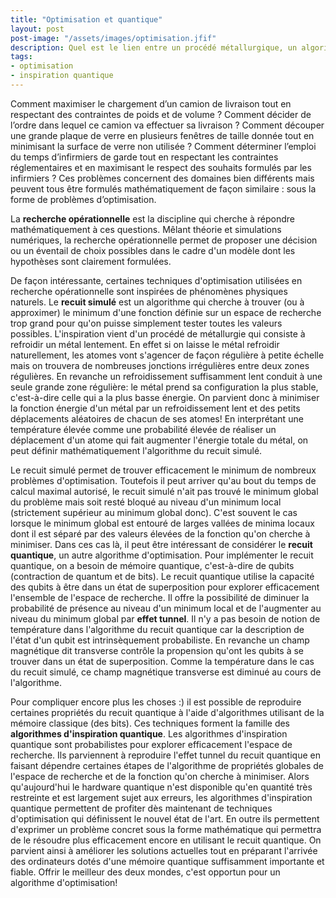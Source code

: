 ```yaml
---
title: "Optimisation et quantique"
layout: post
post-image: "/assets/images/optimisation.jfif"
description: Quel est le lien entre un procédé métallurgique, un algorithme d'optimisation et la mécanique quantique? 🤔 Voici un post de blog pour déchiffrer les interactions entre des domaines plus corrélés qu'il n'y parait. 💡
tags:
- optimisation
- inspiration quantique
---
```


Comment maximiser le chargement d’un camion de livraison tout en respectant des contraintes de poids et de volume ? Comment décider de l’ordre dans lequel ce camion va effectuer sa livraison ? Comment découper une grande plaque de verre en plusieurs fenêtres de taille donnée tout en minimisant la surface de verre non utilisée ? Comment déterminer l’emploi du temps d’infirmiers de garde tout en respectant les contraintes réglementaires et en maximisant le respect des souhaits formulés par les infirmiers ? Ces problèmes concernent des domaines bien différents mais peuvent tous être formulés mathématiquement de façon similaire : sous la forme de problèmes d’optimisation.

La **recherche opérationnelle** est la discipline qui cherche à répondre mathématiquement à ces questions. Mêlant théorie et simulations numériques, la recherche opérationnelle permet de proposer une décision ou un éventail de choix possibles dans le cadre d'un modèle dont les hypothèses sont clairement formulées.

De façon intéressante, certaines techniques d'optimisation utilisées en recherche opérationnelle sont inspirées de phénomènes physiques naturels. Le **recuit simulé** est un algorithme qui cherche à trouver (ou à approximer) le minimum d'une fonction définie sur un espace de recherche trop grand pour qu'on puisse simplement tester toutes les valeurs possibles. L'inspiration vient d'un procédé de métallurgie qui consiste à refroidir un métal lentement. En effet si on laisse le métal refroidir naturellement, les atomes vont s'agencer de façon régulière à petite échelle mais on trouvera de nombreuses jonctions irrégulières entre deux zones régulières. En revanche un refroidissement suffisamment lent conduit à une seule grande zone régulière: le métal prend sa configuration la plus stable, c'est-à-dire celle qui a la plus basse énergie. On parvient donc à minimiser la fonction énergie d'un métal par un refroidissement lent et des petits déplacements aléatoires de chacun de ses atomes! En interprétant une température élevée comme une probabilité élevée de réaliser un déplacement d'un atome qui fait augmenter l'énergie totale du métal, on peut définir mathématiquement l'algorithme du recuit simulé.

Le recuit simulé permet de trouver efficacement le minimum de nombreux problèmes d'optimisation. Toutefois il peut arriver qu'au bout du temps de calcul maximal autorisé, le recuit simulé n'ait pas trouvé le minimum global du problème mais soit resté bloqué au niveau d'un minimum local (strictement supérieur au minimum global donc). C'est souvent le cas lorsque le minimum global est entouré de larges vallées de minima locaux dont il est séparé par des valeurs élevées de la fonction qu'on cherche à minimiser. Dans ces cas là, il peut être intéressant de considérer le **recuit quantique**, un autre algorithme d'optimisation. Pour implémenter le recuit quantique, on a besoin de mémoire quantique, c'est-à-dire de qubits (contraction de quantum et de bits). Le recuit quantique utilise la capacité des qubits à être dans un état de superposition pour explorer efficacement l'ensemble de l'espace de recherche. Il offre la possibilité de diminuer la probabilité de présence au niveau d'un minimum local et de l'augmenter au niveau du minimum global par **effet tunnel**. Il n'y a pas besoin de notion de température dans l'algorithme du recuit quantique car la description de l'état d'un qubit est intrinsèquement probabiliste. En revanche un champ magnétique dit transverse contrôle la propension qu'ont les qubits à se trouver dans un état de superposition. Comme la température dans le cas du recuit simulé, ce champ magnétique transverse est diminué au cours de l'algorithme.

Pour compliquer encore plus les choses :) il est possible de reproduire certaines propriétés du recuit quantique à l'aide d'algorithmes utilisant de la mémoire classique (des bits). Ces techniques forment la famille des **algorithmes d'inspiration quantique**. Les algorithmes d'inspiration quantique sont probabilistes pour explorer efficacement l'espace de recherche. Ils parviennent à reproduire l'effet tunnel du recuit quantique en faisant dépendre certaines étapes de l'algorithme de propriétés globales de l'espace de recherche et de la fonction qu'on cherche à minimiser. Alors qu'aujourd'hui le hardware quantique n'est disponible qu'en quantité très restreinte et est largement sujet aux erreurs, les algorithmes d'inspiration quantique permettent de profiter dès maintenant de techniques d'optimisation qui définissent le nouvel état de l'art. En outre ils permettent d'exprimer un problème concret sous la forme mathématique qui permettra de le résoudre plus efficacement encore en utilisant le recuit quantique. On parvient ainsi à améliorer les solutions actuelles tout en préparant l'arrivée des ordinateurs dotés d'une mémoire quantique suffisamment importante et fiable. Offrir le meilleur des deux mondes, c'est opportun pour un algorithme d'optimisation!
